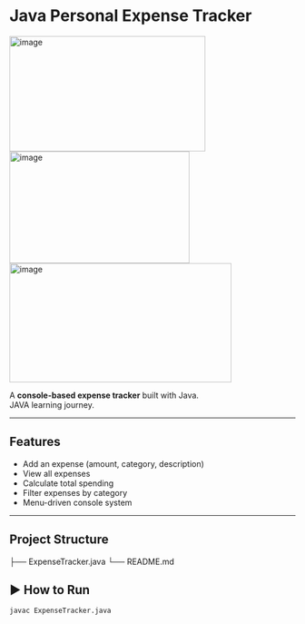 #  Java Personal Expense Tracker
<img width="345" height="203" alt="image" src="https://github.com/user-attachments/assets/b7aab167-2e25-400e-b01c-b252dcfd4633" /> 
<img width="317" height="197" alt="image" src="https://github.com/user-attachments/assets/9644c714-fb0d-475d-a0a7-f21837ee99c2" />
<img width="391" height="210" alt="image" src="https://github.com/user-attachments/assets/723a0d08-b891-4168-9d53-96ec14daca5a" />




A **console-based expense tracker** built with Java.  
JAVA learning journey.

---

## Features
- Add an expense (amount, category, description)
- View all expenses
- Calculate total spending
- Filter expenses by category
- Menu-driven console system

---

##  Project Structure

├── ExpenseTracker.java
└── README.md


## ▶️ How to Run
```bash
javac ExpenseTracker.java
